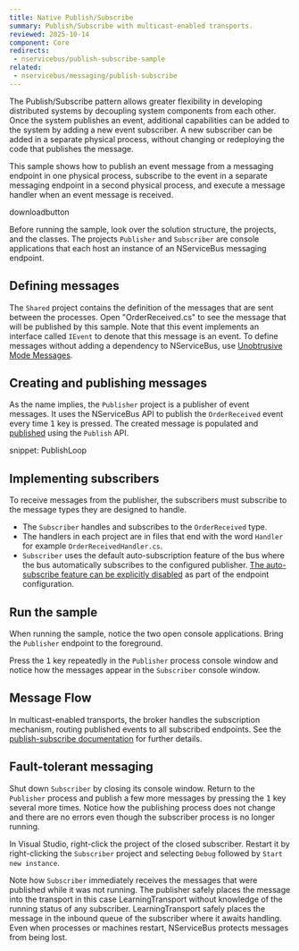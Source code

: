 ```yaml
---
title: Native Publish/Subscribe
summary: Publish/Subscribe with multicast-enabled transports.
reviewed: 2025-10-14
component: Core
redirects:
 - nservicebus/publish-subscribe-sample
related:
 - nservicebus/messaging/publish-subscribe
---
```


The Publish/Subscribe pattern allows greater flexibility in developing distributed systems by decoupling system components from each other. Once the system publishes an event, additional capabilities can be added to the system by adding a new event subscriber. A new subscriber can be added in a separate physical process, without changing or redeploying the code that publishes the message.

This sample shows how to publish an event message from a messaging endpoint in one physical process, subscribe to the event in a separate messaging endpoint in a second physical process, and execute a message handler when an event message is received.

downloadbutton

Before running the sample, look over the solution structure, the projects, and the classes. The projects `Publisher` and `Subscriber` are console applications that each host an instance of an NServiceBus messaging endpoint.

## Defining messages

The `Shared` project contains the definition of the messages that are sent between the processes. Open "OrderReceived.cs" to see the message that will be published by this sample. Note that this event implements an interface called `IEvent` to denote that this message is an event. To define messages without adding a dependency to NServiceBus, use [Unobtrusive Mode Messages](/nservicebus/messaging/unobtrusive-mode.md).

## Creating and publishing messages

As the name implies, the `Publisher` project is a publisher of event messages. It uses the NServiceBus API to publish the `OrderReceived` event every time <kbd>1</kbd> key is pressed. The created message is populated and [published](/nservicebus/messaging/publish-subscribe/) using the `Publish` API.

snippet: PublishLoop

## Implementing subscribers

To receive messages from the publisher, the subscribers must subscribe to the message types they are designed to handle.

* The `Subscriber` handles and subscribes to the `OrderReceived` type.
* The handlers in each project are in files that end with the word `Handler` for example `OrderReceivedHandler.cs`.
* `Subscriber` uses the default auto-subscription feature of the bus where the bus automatically subscribes to the configured publisher. [The auto-subscribe feature can be explicitly disabled](/nservicebus/messaging/publish-subscribe/controlling-what-is-subscribed.md) as part of the endpoint configuration.

## Run the sample

When running the sample, notice the two open console applications. Bring the `Publisher` endpoint to the foreground.

Press the <kbd>1</kbd> key repeatedly in the `Publisher` process console window and notice how the messages appear in the `Subscriber` console window.

## Message Flow

In multicast-enabled transports, the broker handles the subscription mechanism, routing published events to all subscribed endpoints. See the [publish-subscribe documentation](/nservicebus/messaging/publish-subscribe/#mechanics-native) for further details.

## Fault-tolerant messaging

Shut down `Subscriber` by closing its console window. Return to the `Publisher` process and publish a few more messages by pressing the <kbd>1</kbd> key several more times. Notice how the publishing process does not change and there are no errors even though the subscriber process is no longer running.

In Visual Studio, right-click the project of the closed subscriber. Restart it by right-clicking the `Subscriber` project and selecting `Debug` followed by `Start new instance`.

Note how `Subscriber` immediately receives the messages that were published while it was not running. The publisher safely places the message into the transport in this case LearningTransport without knowledge of the running status of any subscriber. LearningTransport safely places the message in the inbound queue of the subscriber where it awaits handling. Even when processes or machines restart, NServiceBus protects messages from being lost.
